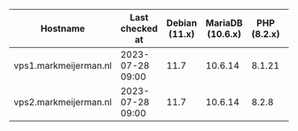 | Hostname              | Last checked at  | Debian (11.x) | MariaDB (10.6.x) | PHP (8.2.x) | Nginx (1.24.x) | Composer (2.5.x) | RabbitMQ (3.12.x) | Erlang (26) |
|-----------------------|------------------|---------------|------------------|-------------|----------------|------------------|-------------------|-------------|
| vps1.markmeijerman.nl | 2023-07-28 09:00 | 11.7          | 10.6.14          | 8.1.21      | 1.24.0         | 2.5.8            |                   |             |
| vps2.markmeijerman.nl | 2023-07-28 09:00 | 11.7          | 10.6.14          | 8.2.8       | 1.24.0         | 2.5.8            | 3.9.11            | 24          |
